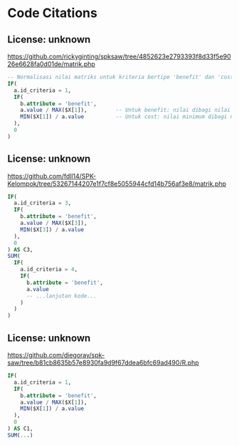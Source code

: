 # Code Citations

## License: unknown
https://github.com/rickyginting/spksaw/tree/4852623e2793393f8d33f5e9026e6628fa0d01de/matrik.php

```sql
-- Normalisasi nilai matriks untuk kriteria bertipe 'benefit' dan 'cost'
IF(
  a.id_criteria = 1,
  IF(
    b.attribute = 'benefit',
    a.value / MAX($X[1]),         -- Untuk benefit: nilai dibagi nilai maksimum
    MIN($X[1]) / a.value          -- Untuk cost: nilai minimum dibagi nilai
  ),
  0
)
```

## License: unknown
https://github.com/fdll14/SPK-Kelompok/tree/53267144207e1f7cf8e5055944cfd14b756af3e8/matrik.php

```sql
IF(
  a.id_criteria = 3,
  IF(
    b.attribute = 'benefit',
    a.value / MAX($X[3]),
    MIN($X[3]) / a.value
  ),
  0
) AS C3,
SUM(
  IF(
    a.id_criteria = 4,
    IF(
      b.attribute = 'benefit',
      a.value
      -- ...lanjutan kode...
    )
  )
)
```

## License: unknown
https://github.com/diegoray/spk-saw/tree/b81cb8635b57e8930fa9d9f67ddea6bfc69ad490/R.php

```sql
IF(
  a.id_criteria = 1,
  IF(
    b.attribute = 'benefit',
    a.value / MAX($X[1]),
    MIN($X[1]) / a.value
  ),
  0
) AS C1,
SUM(...)
```


